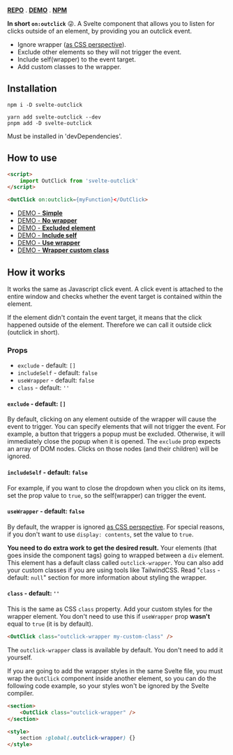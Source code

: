 [**REPO**](https://github.com/babakfp/svelte-outclick) . [**DEMO**](https://github.com/babakfp/svelte-outclick-demo) . [**NPM**](https://www.npmjs.com/package/svelte-outclick)

**In short `on:outclick`** 😜. A Svelte component that allows you to listen for clicks outside of an element, by providing you an outclick event.

- Ignore wrapper ([as CSS perspective](https://caniuse.com/css-display-contents)).
- Exclude other elements so they will not trigger the event.
- Include self(wrapper) to the event target.
- Add custom classes to the wrapper.

## Installation
```
npm i -D svelte-outclick

yarn add svelte-outclick --dev
pnpm add -D svelte-outclick
```
Must be installed in 'devDependencies'.

## How to use
```HTML
<script>
	import OutClick from 'svelte-outclick'
</script>

<OutClick on:outclick={myFunction}</OutClick>
```

- [DEMO - **Simple**](https://github.com/babakfp/svelte-outclick-demo/blob/main/src/Simple.svelte)
- [DEMO - **No wrapper**](https://github.com/babakfp/svelte-outclick-demo/blob/main/src/NoWrapper.svelte)
- [DEMO - **Excluded element**](https://github.com/babakfp/svelte-outclick-demo/blob/main/src/ExcludedElement.svelte)
- [DEMO - **Include self**](https://github.com/babakfp/svelte-outclick-demo/blob/main/src/IncludeSelf.svelte)
- [DEMO - **Use wrapper**](https://github.com/babakfp/svelte-outclick-demo/blob/main/src/UseWrapper.svelte)
- [DEMO - **Wrapper custom class**](https://github.com/babakfp/svelte-outclick-demo/blob/main/src/WrapperClass.svelte)

## How it works
It works the same as Javascript click event. A click event is attached to the entire window and checks whether the event target is contained within the element.

If the element didn't contain the event target, it means that the click happened outside of the element. Therefore we can call it outside click (outclick in short).

### Props
- `exclude` - default: `[]`
- `includeSelf` - default: `false`
- `useWrapper` - default: `false`
- `class` - default: `''`

#### `exclude` - default: `[]`
By default, clicking on any element outside of the wrapper will cause the event to trigger. You can specify elements that will not trigger the event. For example, a button that triggers a popup must be excluded. Otherwise, it will immediately close the popup when it is opened. The `exclude` prop expects an array of DOM nodes. Clicks on those nodes (and their children) will be ignored.

#### `includeSelf` - default: `false`
For example, if you want to close the dropdown when you click on its items, set the prop value to `true`, so the self(wrapper) can trigger the event.

#### `useWrapper` - default: `false`
By default, the wrapper is ignored [as CSS perspective](https://caniuse.com/css-display-contents). For special reasons, if you don't want to use `display: contents`, set the value to `true`.

**You need to do extra work to get the desired result.** Your elements (that goes inside the component tags) going to wrapped between a `div` element. This element has a default class called `outclick-wrapper`. You can also add your custom classes if you are using tools like TailwindCSS. Read "`class` - default: `null`" section for more information about styling the wrapper.

#### `class` - default: `''`
This is the same as CSS `class` property. Add your custom styles for the wrapper element. You don't need to use this if `useWrapper` prop **wasn't** equal to `true` (it is by default).
```HTML
<OutClick class="outclick-wrapper my-custom-class" />
```
The `outclick-wrapper` class is available by default. You don't need to add it yourself.

If you are going to add the wrapper styles in the same Svelte file, you must wrap the `OutClick` component inside another element, so you can do the following code example, so your styles won't be ignored by the Svelte compiler.
```HTML
<section>
	<OutClick class="outclick-wrapper" />
</section>

<style>
	section :global(.outclick-wrapper) {}
</style>
```
